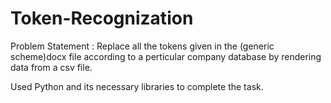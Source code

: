 # Token-Recognization

Problem Statement : Replace all the tokens given in the (generic scheme)docx file according to a perticular company database by rendering data from a csv file.

Used Python and its necessary libraries to complete the task.
